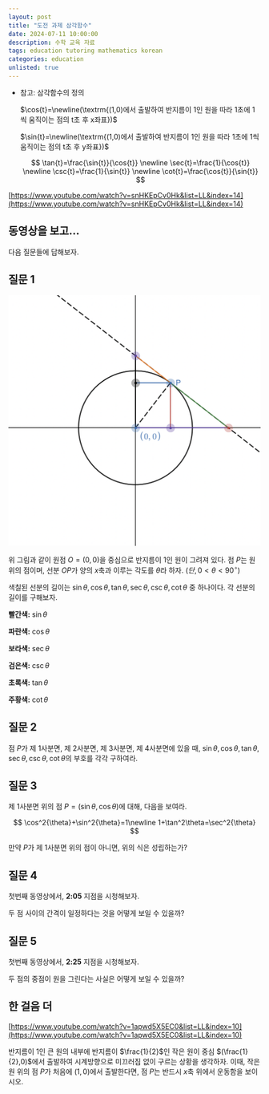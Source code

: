 ```yaml
---
layout: post
title: "도전 과제 삼각함수"
date: 2024-07-11 10:00:00
description: 수학 교육 자료
tags: education tutoring mathematics korean
categories: education
unlisted: true
---
```



- 참고: 삼각함수의 정의
    
    $\cos{t}=\newline(\textrm{(1,0)에서 출발하여 반지름이 1인 원을 따라 1초에 1씩 움직이는 점의 t초 후 x좌표})$
    
    $\sin{t}=\newline(\textrm{(1,0)에서 출발하여 반지름이 1인 원을 따라 1초에 1씩 움직이는 점의 t초 후 y좌표})$
    
    $$
    \tan{t}=\frac{\sin{t}}{\cos{t}} \newline \sec{t}=\frac{1}{\cos{t}} \newline \csc{t}=\frac{1}{\sin{t}} \newline \cot{t}=\frac{\cos{t}}{\sin{t}}
    $$
    

[https://www.youtube.com/watch?v=snHKEpCv0Hk&list=LL&index=14](https://www.youtube.com/watch?v=snHKEpCv0Hk&list=LL&index=14)

## 동영상을 보고...

다음 질문들에 답해보자.

## 질문 1

![Untitled](/assets/img/blog/tutoring/untitled__161f0f24f931803bb39df191a19a6.png)

위 그림과 같이 원점 $O=(0,0)$을 중심으로 반지름이 $1$인 원이 그려져 있다. 점 $P$는 원 위의 점이며, 선분 $OP$가 양의 $x$축과 이루는 각도를 $\theta$라 하자. $(단, 0<\theta<90^\circ)$

색칠된 선분의 길이는 $\sin{\theta}, \cos{\theta},\tan{\theta},\sec{\theta},\csc{\theta},\cot{\theta}$ 중 하나이다.
각 선분의 길이를 구해보자.

**빨간색:** $\sin{\theta}$

**파란색:** $\cos{\theta}$

**보라색:** $\sec{\theta}$

**검은색:** $\csc{\theta}$

**초록색:** $\tan{\theta}$

**주황색:** $\cot{\theta}$

## 질문 2

점 $P$가 제 1사분면, 제 2사분면, 제 3사분면, 제 4사분면에 있을 때,
$\sin{\theta}, \cos{\theta},\tan{\theta},\sec{\theta},\csc{\theta},\cot{\theta}$의 부호를 각각 구하여라.

## 질문 3

제 1사분면 위의 점 $P=(\sin{\theta}, \cos{\theta})$에 대해, 다음을 보여라.

$$
\cos^2{\theta}+\sin^2{\theta}=1\newline 1+\tan^2\theta=\sec^2{\theta}
$$

만약 $P$가 제 1사분면 위의 점이 아니면, 위의 식은 성립하는가?

## 질문 4

첫번째 동영상에서, **2:05** 지점을 시청해보자.

두 점 사이의 간격이 일정하다는 것을 어떻게 보일 수 있을까?

## 질문 5

첫번째 동영상에서, **2:25** 지점을 시청해보자.

두 점의 중점이 원을 그린다는 사실은 어떻게 보일 수 있을까?

## 한 걸음 더

[https://www.youtube.com/watch?v=1apwd5X5EC0&list=LL&index=10](https://www.youtube.com/watch?v=1apwd5X5EC0&list=LL&index=10)

반지름이 $1$인 큰 원의 내부에 반지름이 $\frac{1}{2}$인 작은 원이 중심 $(\frac{1}{2},0)$에서 출발하여 시계방향으로 미끄러짐 없이 구르는 상황을 생각하자. 이때, 작은 원 위의 점 $P$가 처음에 $(1,0)$에서 출발한다면, 점 $P$는 반드시 $x$축 위에서 운동함을 보이시오.
